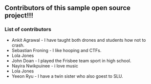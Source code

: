 ## Contributors of this sample open source project!!! 


### List of contributors
- Ankit Agrawal - I have taught both drones and students how not to crash.
- Sebastian Froning - I like hooping and CTFs.
- Lola Jones
- John Doan - I played the Frisbee team sport in high school.
- Nayira Nwikpuinee - i love music
- Lola Jones 
- Yeeon Ryu - I have a twin sister who also goest to SLU.
